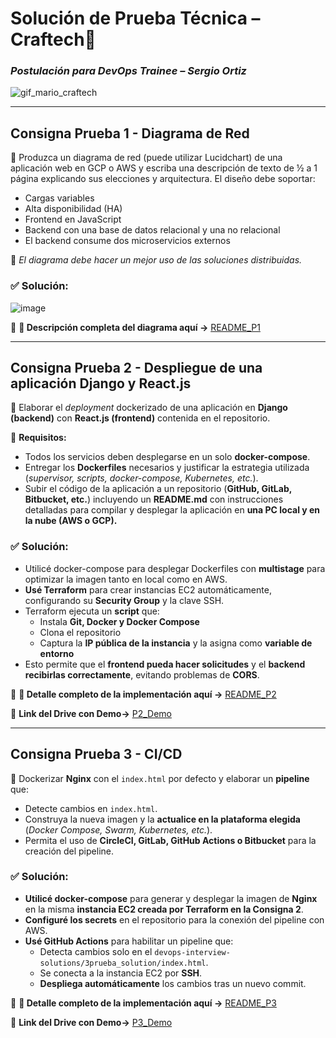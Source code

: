 # **Solución de Prueba Técnica – Craftech🚀**  
### _Postulación para DevOps Trainee – Sergio Ortiz_ 


![gif_mario_craftech](https://github.com/user-attachments/assets/29b514bf-528b-4747-87a9-3c7097f2b5ff)


---

## **Consigna Prueba 1 - Diagrama de Red**
📍 Produzca un diagrama de red (puede utilizar Lucidchart) de una aplicación web en GCP o AWS y escriba una descripción de texto de ½ a 1 página explicando sus elecciones y arquitectura. El diseño debe soportar:
- Cargas variables  
- Alta disponibilidad (HA)  
- Frontend en JavaScript  
- Backend con una base de datos relacional y una no relacional  
- El backend consume dos microservicios externos  

📌 _El diagrama debe hacer un mejor uso de las soluciones distribuidas._  
### **✅ Solución:**  
![image](https://github.com/user-attachments/assets/a9bafdec-049e-4eef-b627-3b73c0cb1eeb)



🔗 **📄 Descripción completa del diagrama aquí ->** [README_P1](https://github.com/sergioortiz17/devops-interview-solutions/tree/main/1prueba_solution#readme)

---

## **Consigna Prueba 2 - Despliegue de una aplicación Django y React.js**  
📍 Elaborar el *deployment* dockerizado de una aplicación en **Django (backend)** con **React.js (frontend)** contenida en el repositorio.  

📌 **Requisitos:**  
- Todos los servicios deben desplegarse en un solo **docker-compose**.  
- Entregar los **Dockerfiles** necesarios y justificar la estrategia utilizada (*supervisor, scripts, docker-compose, Kubernetes, etc.*).  
- Subir el código de la aplicación a un repositorio (**GitHub, GitLab, Bitbucket, etc.**) incluyendo un **README.md** con instrucciones detalladas para compilar y desplegar la aplicación en **una PC local y en la nube (AWS o GCP).**  

### **✅ Solución:**  
- Utilicé docker-compose para desplegar Dockerfiles con **multistage** para optimizar la imagen tanto en local como en AWS.  
- **Usé Terraform** para crear instancias EC2 automáticamente, configurando su **Security Group** y la clave SSH.  
- Terraform ejecuta un **script** que:  
  -  Instala **Git, Docker y Docker Compose**  
  -  Clona el repositorio  
  -  Captura la **IP pública de la instancia** y la asigna como **variable de entorno**  
- Esto permite que el **frontend pueda hacer solicitudes** y el **backend recibirlas correctamente**, evitando problemas de **CORS**.  

🔗 **📄 Detalle completo de la implementación aquí ->** [README_P2](https://github.com/sergioortiz17/devops-interview-solutions/tree/main/2prueba_solution#readme)

🎥 **Link del Drive con Demo->**  [P2_Demo](https://drive.google.com/file/d/1pOTtSG3o77Xwe8CsJbKS6EoazKq1UI0K/view?usp=sharing)

---

## **Consigna Prueba 3 - CI/CD** 
📍 Dockerizar **Nginx** con el `index.html` por defecto y elaborar un **pipeline** que:  
-  Detecte cambios en `index.html`.  
-  Construya la nueva imagen y la **actualice en la plataforma elegida** (*Docker Compose, Swarm, Kubernetes, etc.*).  
-  Permita el uso de **CircleCI, GitLab, GitHub Actions o Bitbucket** para la creación del pipeline.  

### **✅ Solución:**  
- **Utilicé docker-compose** para generar y desplegar la imagen de **Nginx** en la misma **instancia EC2 creada por Terraform en la Consigna 2**.  
- **Configuré los secrets** en el repositorio para la conexión del pipeline con AWS.  
- **Usé GitHub Actions** para habilitar un pipeline que:  
  -  Detecta cambios solo en el `devops-interview-solutions/3prueba_solution/index.html`.  
  -  Se conecta a la instancia EC2 por **SSH**.  
  -  **Despliega automáticamente** los cambios tras un nuevo commit.  

🔗 **📄 Detalle completo de la implementación aquí ->** [README_P3](https://github.com/sergioortiz17/devops-interview-solutions/tree/main/3prueba_solution#readme)

🎥 **Link del Drive con Demo->**  [P3_Demo](https://drive.google.com/file/d/1pA9BUw5aK_iCqz1TDx5vO9lPVm9fEIpT/view?usp=sharing)
